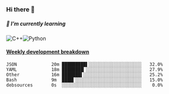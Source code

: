 ### Hi there 👋

##### 🌱 I’m currently learning

![C++](https://img.shields.io/badge/-C++-00599C?style=flat-square&logo=c)![Python](https://img.shields.io/badge/-Python-black?style=flat-square&logo=Python)


<!-- waka-box start -->
#### <a href="https://gist.github.com/bf274261b4c8553e17fc709dfc3cfa97" target="_blank">Weekly development breakdown</a>
```text
JSON        	 20m █████████▌░░░░░░░░░░░░░░░░░░░░   32.0% 
YAML        	 18m ████████▎░░░░░░░░░░░░░░░░░░░░░   27.9% 
Other       	 16m ███████▌░░░░░░░░░░░░░░░░░░░░░░   25.2% 
Bash        	 9m  ████▍░░░░░░░░░░░░░░░░░░░░░░░░░   15.0% 
debsources  	 0s  ░░░░░░░░░░░░░░░░░░░░░░░░░░░░░░    0.0% 
```
<!-- Powered by https://github.com/YouEclipse/waka-box-go . -->
<!-- waka-box end -->



<!--
**KomoreKalu/KomoreKalu** is a ✨ _special_ ✨ repository because its `README.md` (this file) appears on your GitHub profile.

Here are some ideas to get you started:

- 🔭 I’m currently working on ...
- 🌱 I’m currently learning ...
- 👯 I’m looking to collaborate on ...
- 🤔 I’m looking for help with ...
- 💬 Ask me about ...
- 📫 How to reach me: ...
- 😄 Pronouns: ...
- ⚡ Fun fact: ...
-->

